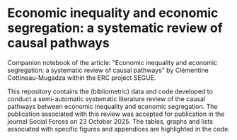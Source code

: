 # Economic inequality and economic segregation: a systematic review of causal pathways

Companion notebook of the article: "Economic inequality and economic segregation: a systematic review of causal pathways" by Clémentine Cottineau-Mugadza within the ERC project SEGUE.

This repository contains the (bibliometric) data and code developed to conduct a semi-automatic systematic literature review of the causal pathways between economic inequality and economic segregation. The publication associated with this review was accepted for publication in the journal Social Forces on 23 October 2025. The tables, graphs and lists associated with specific figures and appendices are highlighted in the code.

